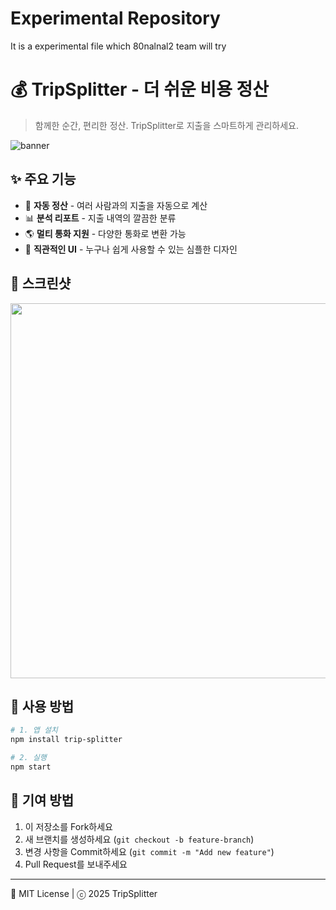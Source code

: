 # Experimental Repository
It is a experimental file which 80nalnal2 team will try


# 💰 TripSplitter - 더 쉬운 비용 정산

> 함께한 순간, 편리한 정산. TripSplitter로 지출을 스마트하게 관리하세요.  

![banner](https://github.com/user-attachments/assets/359c76d2-8871-442d-86b7-55f0d36da315)

## ✨ 주요 기능
- 🧾 <strong>자동 정산</strong> - 여러 사람과의 지출을 자동으로 계산
- 📊 <strong>분석 리포트</strong> - 지출 내역의 깔끔한 분류
- 🌎 <strong>멀티 통화 지원</strong> - 다양한 통화로 변환 가능
- 📱 <strong>직관적인 UI</strong> - 누구나 쉽게 사용할 수 있는 심플한 디자인


## 📸 스크린샷
<p align="center">
  <img src="https://github.com/user-attachments/assets/68f2e61a-80e2-4643-9300-9b481e5ea879" width="600">
</p>

## 🚀 사용 방법
```sh
# 1. 앱 설치
npm install trip-splitter

# 2. 실행
npm start
```

## 🤝 기여 방법
1. 이 저장소를 Fork하세요
2. 새 브랜치를 생성하세요 (`git checkout -b feature-branch`)
3. 변경 사항을 Commit하세요 (`git commit -m "Add new feature"`)
4. Pull Request를 보내주세요

---

📜 MIT License | ⓒ 2025 TripSplitter
